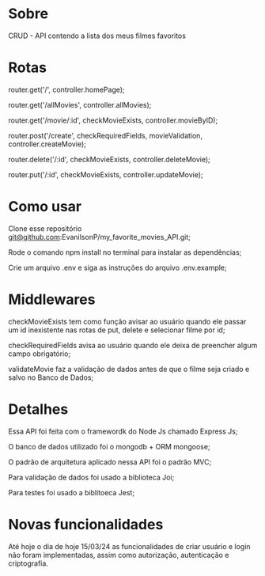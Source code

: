# Sobre
CRUD - API contendo a lista dos meus filmes favoritos

# Rotas
router.get('/', controller.homePage);  

router.get('/allMovies', controller.allMovies);   

router.get('/movie/:id', checkMovieExists, controller.movieByID);  

router.post('/create', checkRequiredFields, movieValidation, controller.createMovie);   

router.delete('/:id', checkMovieExists, controller.deleteMovie);  

router.put('/:id', checkMovieExists, controller.updateMovie);

# Como usar
Clone esse repositório git@github.com:EvanilsonP/my_favorite_movies_API.git;  

Rode o comando npm install no terminal para instalar as dependências;    

Crie um arquivo .env e siga as instruções do arquivo .env.example;   

# Middlewares
checkMovieExists tem como função avisar ao usuário quando ele passar um id inexistente nas rotas de put, delete e selecionar filme por id;

checkRequiredFields avisa ao usuário quando ele deixa de preencher algum campo obrigatório;  

validateMovie faz a validação de dados antes de que o filme seja criado e salvo no Banco de Dados;

# Detalhes
Essa API foi feita com o framewordk do Node Js chamado Express Js;    

O banco de dados utilizado foi o mongodb + ORM mongoose;  

O padrão de arquitetura aplicado nessa API foi o padrão MVC;  

Para validação de dados foi usado a biblioteca Joi;   

Para testes foi usado a biblitoeca Jest;

# Novas funcionalidades
Até hoje o dia de hoje 15/03/24 as funcionalidades de criar usuário e login não foram implementadas, assim como autorização, autenticação e criptografia. 

 
